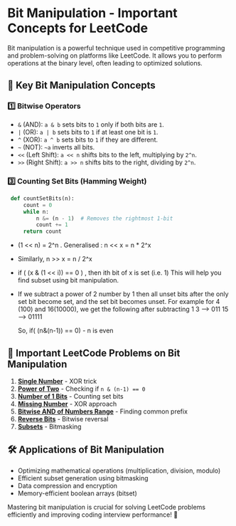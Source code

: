 # Bit Manipulation - Important Concepts for LeetCode

Bit manipulation is a powerful technique used in competitive programming and problem-solving on platforms like LeetCode. It allows you to perform operations at the binary level, often leading to optimized solutions.

## 📌 Key Bit Manipulation Concepts

### 1️⃣ Bitwise Operators
- `&` (AND): `a & b` sets bits to `1` only if both bits are `1`.
- `|` (OR): `a | b` sets bits to `1` if at least one bit is `1`.
- `^` (XOR): `a ^ b` sets bits to `1` if they are different.
- `~` (NOT): `~a` inverts all bits.
- `<<` (Left Shift): `a << n` shifts bits to the left, multiplying by `2^n`.
- `>>` (Right Shift): `a >> n` shifts bits to the right, dividing by `2^n`.


### 3️⃣ Counting Set Bits (Hamming Weight)
```python
 def countSetBits(n):
     count = 0
     while n:
         n &= (n - 1)  # Removes the rightmost 1-bit
         count += 1
     return count
```
- (1 << n) = 2^n . Generalised : n << x = n * 2^x

- Similarly, n >> x = n / 2^x

- if ( (x & (1 << i)) == 0 ) , then ith bit of x is set (i.e. 1)
  This will help you find subset using bit manipulation. 
  
- If we subtract a power of 2 number by 1 then all unset bits after the
  only set bit become set, and the set bit becomes unset.
  For example for 4 (100) and 16(10000), we get the following after subtracting 1 
      3 –> 011 
      15 –> 01111

   So, if( (n&(n-1)) == 0) - n is even
## 🎯 Important LeetCode Problems on Bit Manipulation
1. **[Single Number](https://leetcode.com/problems/single-number/)** - XOR trick
2. **[Power of Two](https://leetcode.com/problems/power-of-two/)** - Checking if `n & (n-1) == 0`
3. **[Number of 1 Bits](https://leetcode.com/problems/number-of-1-bits/)** - Counting set bits
4. **[Missing Number](https://leetcode.com/problems/missing-number/)** - XOR approach
5. **[Bitwise AND of Numbers Range](https://leetcode.com/problems/bitwise-and-of-numbers-range/)** - Finding common prefix
6. **[Reverse Bits](https://leetcode.com/problems/reverse-bits/)** - Bitwise reversal
7. **[Subsets](https://leetcode.com/problems/subsets/)** - Bitmasking

## 🛠️ Applications of Bit Manipulation
- Optimizing mathematical operations (multiplication, division, modulo)
- Efficient subset generation using bitmasking
- Data compression and encryption
- Memory-efficient boolean arrays (bitset)

Mastering bit manipulation is crucial for solving LeetCode problems efficiently and improving coding interview performance! 🚀

